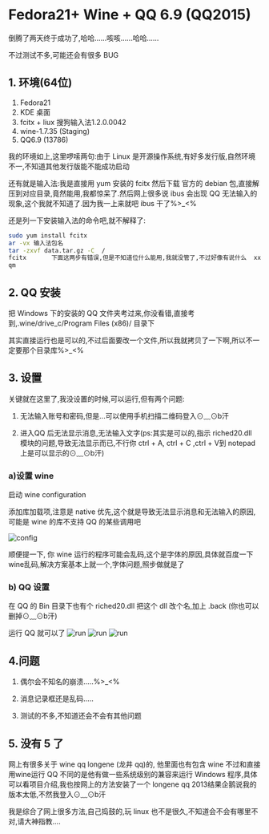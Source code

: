 # Fedora21+ Wine + QQ 6.9 (QQ2015)

倒腾了两天终于成功了,哈哈......咳咳......哈哈......

不过测试不多,可能还会有很多 BUG

## 1. 环境(64位)

1. Fedora21
2. KDE 桌面
3. fcitx + liux 搜狗输入法1.2.0.0042
4. wine-1.7.35 (Staging)
5. QQ6.9 (13786)

我的环境如上,这里啰嗦两句:由于 Linux 是开源操作系统,有好多发行版,自然环境不一,不知道其他发行版能不能成功启动

还有就是输入法:我是直接用 yum 安装的 fcitx 然后下载 官方的 debian 包,直接解压到对应目录,竟然能用,我都惊呆了.然后网上很多说 ibus 会出现 QQ 无法输入的现象,这个我就不知道了.因为我一上来就吧 ibus 干了%>_<%

还是列一下安装输入法的命令吧,就不解释了:

```sh
sudo yum install fcitx
ar -vx 输入法包名
tar -zxvf data.tar.gz -C  /
fcitx       下面这两步有错误,但是不知道位什么能用,我就没管了,不过好像有说什么  xxx.so 找不到,自己要建一个软链接
qm
```

## 2. QQ 安装

把 Windows 下的安装的 QQ 文件夹考过来,你没看错,直接考到,.wine/drive_c/Program Files (x86)/ 目录下

其实直接运行也是可以的,不过后面要改一个文件,所以我就拷贝了一下啊,所以不一定要那个目录库%>_<%

## 3. 设置

关键就在这里了,我没设置的时候,可以运行,但有两个问题:

1. 无法输入账号和密码,但是...可以使用手机扫描二维码登入⊙﹏⊙b汗

2. 进入QQ 后无法显示消息,无法输入文字(ps:其实是可以的,指示 riched20.dll 模块的问题,导致无法显示而已,不行你 ctrl + A, ctrl + C ,ctrl + V到 notepad 上是可以显示的⊙﹏⊙b汗)

### a)设置 wine

启动 wine configuration

添加库加载项,注意是 native 优先,这个就是导致无法显示消息和无法输入的原因,可能是 wine 的库不支持 QQ 的某些调用吧

![config](http://img.blog.csdn.net/20150209214417179)

顺便提一下, 你 wine 运行的程序可能会乱码,这个是字体的原因,具体就百度一下 wine乱码,解决方案基本上就一个,字体问题,照步做就是了

### b) QQ 设置

在 QQ 的 Bin 目录下也有个 riched20.dll 把这个 dll 改个名,加上 .back (你也可以删掉⊙﹏⊙b汗)

运行 QQ 就可以了
![run](http://img.blog.csdn.net/20150209214249067)
![run](http://img.blog.csdn.net/20150209214203718)
![run](http://img.blog.csdn.net/20150209214330735)

## 4.问题

1. 偶尔会不知名的崩溃.....%>_<%

2. 消息记录框还是乱码.....

3. 测试的不多,不知道还会不会有其他问题

## 5. 没有 5 了

网上有很多关于 wine qq longene (龙井 qq)的, 他里面也有包含 wine 不过和直接用wine运行 QQ 不同的是他有做一些系统级别的兼容来运行 Windows 程序,具体可以看项目介绍,我也按网上的方法安装了一个 longene qq 2013结果企鹅说我的版本太低,不然我登入⊙﹏⊙b汗

我是综合了网上很多方法,自己捣鼓的,玩 linux 也不是很久,不知道会不会有哪里不对,请大神指教....
